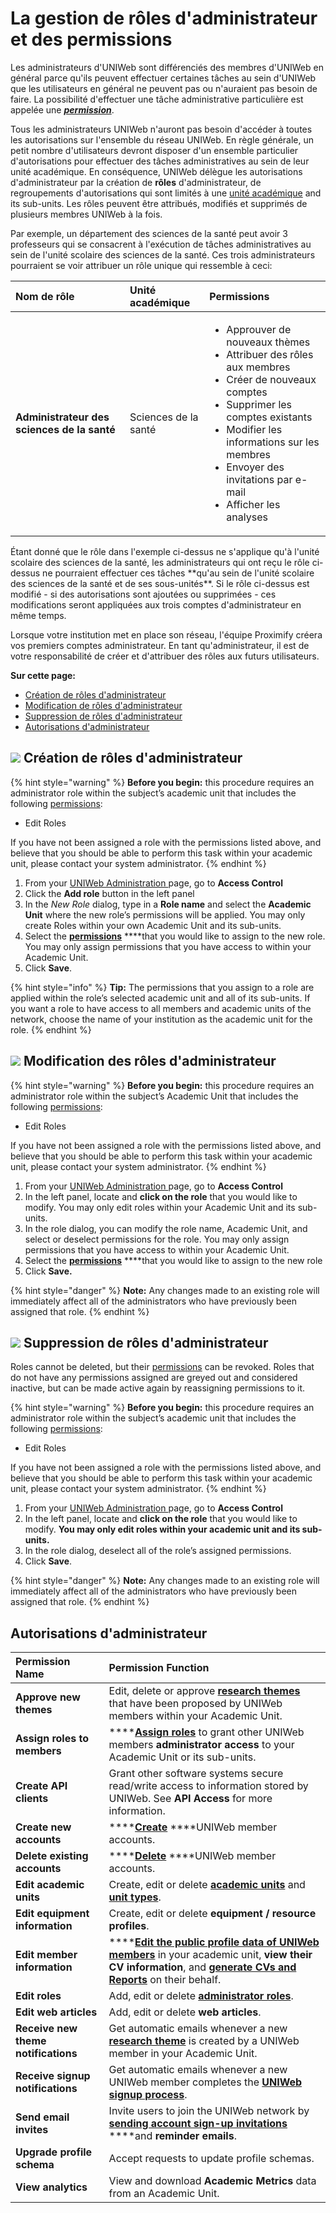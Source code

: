 # La gestion de rôles d'administrateur et des permissions

Les administrateurs d'UNIWeb sont différenciés des membres d'UNIWeb en général parce qu'ils peuvent effectuer certaines tâches au sein d'UNIWeb que les utilisateurs en général ne peuvent pas ou n'auraient pas besoin de faire. La possibilité d'effectuer une tâche administrative particulière est appelée une [_**permission**_](managing-administrator-roles-and-permissions.md#administrator-permissions).

Tous les administrateurs UNIWeb n'auront pas besoin d'accéder à toutes les autorisations sur l'ensemble du réseau UNIWeb. En règle générale, un petit nombre d'utilisateurs devront disposer d'un ensemble particulier d'autorisations pour effectuer des tâches administratives au sein de leur unité académique. En conséquence, UNIWeb délègue les autorisations d'administrateur par la création de **rôles** d'administrateur, de regroupements d'autorisations qui sont limités à une [unité académique](../academic-units/) and its sub-units. Les rôles peuvent être attribués, modifiés et supprimés de plusieurs membres UNIWeb à la fois.

Par exemple, un département des sciences de la santé peut avoir 3 professeurs qui se consacrent à l'exécution de tâches administratives au sein de l'unité scolaire des sciences de la santé. Ces trois administrateurs pourraient se voir attribuer un rôle unique qui ressemble à ceci:

<table>
  <thead>
    <tr>
      <th style="text-align:left">Nom de r&#xF4;le</th>
      <th style="text-align:left">Unit&#xE9; acad&#xE9;mique</th>
      <th style="text-align:left">Permissions</th>
    </tr>
  </thead>
  <tbody>
    <tr>
      <td style="text-align:left"><b>Administrateur des sciences de la sant&#xE9;</b>
      </td>
      <td style="text-align:left">Sciences de la sant&#xE9;</td>
      <td style="text-align:left">
        <ul>
          <li>Approuver de nouveaux th&#xE8;mes</li>
          <li>Attribuer des r&#xF4;les aux membres</li>
          <li>Cr&#xE9;er de nouveaux comptes</li>
          <li>Supprimer les comptes existants</li>
          <li>Modifier les informations sur les membres</li>
          <li>Envoyer des invitations par e-mail</li>
          <li>Afficher les analyses</li>
        </ul>
      </td>
    </tr>
  </tbody>
</table>Étant donné que le rôle dans l'exemple ci-dessus ne s'applique qu'à l'unité scolaire des sciences de la santé, les administrateurs qui ont reçu le rôle ci-dessus ne pourraient effectuer ces tâches **qu'au sein de l'unité scolaire des sciences de la santé et de ses sous-unités**. Si le rôle ci-dessus est modifié - si des autorisations sont ajoutées ou supprimées - ces modifications seront appliquées aux trois comptes d'administrateur en même temps.

Lorsque votre institution met en place son réseau, l'équipe Proximify créera vos premiers comptes administrateur. En tant qu'administrateur, il est de votre responsabilité de créer et d'attribuer des rôles aux futurs utilisateurs.

**Sur cette page:**

* [Création de rôles d'administrateur](managing-administrator-roles-and-permissions.md#creating-administrator-roles)
* [Modification de rôles d'administrateur](managing-administrator-roles-and-permissions.md#editing-administrator-roles)
* [Suppression de rôles d'administrateur](managing-administrator-roles-and-permissions.md#deleting-administrator-roles)
* [Autorisations d'administrateur](managing-administrator-roles-and-permissions.md#administrator-permissions)

## ![](../../.gitbook/assets/key%20%281%29.svg) **Création de rôles d'administrateur**

{% hint style="warning" %}
**Before you begin:** this procedure requires an administrator role within the subject’s academic unit that includes the following [permissions](managing-administrator-roles-and-permissions.md#administrator-permissions):

* Edit Roles

If you have not been assigned a role with the permissions listed above, and believe that you should be able to perform this task within your academic unit, please contact your system administrator.
{% endhint %}

1. From your [UNIWeb Administration ](../../navigating-uniweb/the-administration-page.md)page, go to **Access Control**
2. Click the **Add role** button in the left panel
3. In the _New Role_ dialog, type in a **Role name** and select the **Academic Unit** where the new role’s permissions will be applied. You may only create Roles within your own Academic Unit and its sub-units.
4. Select the [**permissions**](managing-administrator-roles-and-permissions.md#administrator-permissions) ****that you would like to assign to the new role. You may only assign permissions that you have access to within your Academic Unit.
5. Click **Save**.

{% hint style="info" %}
**Tip:** The permissions that you assign to a role are applied within the role’s selected academic unit and all of its sub-units. If you want a role to have access to all members and academic units of the network, choose the name of your institution as the academic unit for the role.
{% endhint %}

## ![](../../.gitbook/assets/key%20%281%29.svg) **Modification des rôles d'administrateur** 

{% hint style="warning" %}
**Before you begin:** this procedure requires an administrator role within the subject’s Academic Unit that includes the following [permissions](managing-administrator-roles-and-permissions.md#administrator-permissions):

* Edit Roles

If you have not been assigned a role with the permissions listed above, and believe that you should be able to perform this task within your academic unit, please contact your system administrator.
{% endhint %}

1. From your [UNIWeb Administration ](../../navigating-uniweb/the-administration-page.md)page, go to **Access Control**
2. In the left panel, locate and **click on the role** that you would like to modify. You may only edit roles within your Academic Unit and its sub-units.
3. In the role dialog, you can modify the role name, Academic Unit, and select or deselect permissions for the role. You may only assign permissions that you have access to within your Academic Unit.
4. Select the [**permissions**](managing-administrator-roles-and-permissions.md#administrator-permissions) ****that you would like to assign to the new role
5. Click **Save.**

{% hint style="danger" %}
**Note:** Any changes made to an existing role will immediately affect all of the administrators who have previously been assigned that role.
{% endhint %}

## ![](../../.gitbook/assets/key%20%281%29.svg) **Suppression de rôles d'administrateur**

Roles cannot be deleted, but their [permissions](managing-administrator-roles-and-permissions.md#administrator-permissions) can be revoked. Roles that do not have any permissions assigned are greyed out and considered inactive, but can be made active again by reassigning permissions to it.

{% hint style="warning" %}
**Before you begin:** this procedure requires an administrator role within the subject’s academic unit that includes the following [permissions](managing-administrator-roles-and-permissions.md#administrator-permissions):

* Edit Roles

If you have not been assigned a role with the permissions listed above, and believe that you should be able to perform this task within your academic unit, please contact your system administrator.
{% endhint %}

1. From your [UNIWeb Administration ](../../navigating-uniweb/the-administration-page.md)page, go to **Access Control**
2. In the left panel, locate and **click on the role** that you would like to modify. **You may only edit roles within your academic unit and its sub-units.**
3. In the role dialog, deselect all of the role’s assigned permissions.
4. Click **Save**.

{% hint style="danger" %}
**Note:** Any changes made to an existing role will immediately affect all of the administrators who have previously been assigned that role.
{% endhint %}

## **Autorisations d'administrateur**

| Permission Name | Permission Function |
| :--- | :--- |
| **Approve new themes** | Edit, delete or approve [**research themes**](../../networking-on-uniweb/research-themes/managing-research-themes.md) that have been proposed by UNIWeb members within your Academic Unit. |
| **Assign roles to members** | \*\*\*\*[**Assign roles**](managing-administrators.md) to grant other UNIWeb members **administrator access** to your Academic Unit or its sub-units. |
| **Create API clients** | Grant other software systems secure read/write access to information stored by UNIWeb. See **API Access** for more information. |
| **Create new accounts** | \*\*\*\*[**Create**](../account-management/account-creation.md#creating-uniweb-member-accounts-manually) ****UNIWeb member accounts. |
| **Delete existing accounts** | \*\*\*\*[**Delete**](../account-management/account-deletion.md#deleting-a-uniweb-members-account) ****UNIWeb member accounts. |
| **Edit academic units** | Create, edit or delete [**academic units**](../academic-units/managing-academic-units.md#create-an-academic-unit-manually) and [**unit types**](../academic-units/managing-academic-units.md#add-a-unit-type). |
| **Edit equipment information** | Create, edit or delete **equipment / resource profiles**. |
| **Edit member information** | \*\*\*\*[**Edit the public profile data of UNIWeb members**](../../networking-on-uniweb/filling-out-your-public-profile.md#filling-out-another-uniweb-members-public-profile) in your academic unit, **view their CV information**, and [**generate CVs and Reports**](../../your-academic-information/downloading-cvs-and-reports.md#downloading-member-cvs-and-reports) on their behalf. |
| **Edit roles** | Add, edit or delete [**administrator roles**](managing-administrator-roles-and-permissions.md). |
| **Edit web articles** | Add, edit or delete **web articles**. |
| **Receive new theme notifications** | Get automatic emails whenever a new [**research theme**](../../networking-on-uniweb/research-themes/managing-research-themes.md#approving-research-themes) is created by a UNIWeb member in your Academic Unit. |
| **Receive signup notifications** | Get automatic emails whenever a new UNIWeb member completes the [**UNIWeb signup process**](../account-management/account-creation.md). |
| **Send email invites** | Invite users to join the UNIWeb network by [**sending account sign-up invitations**](../account-management/account-creation.md#sending-account-activation-emails) ****and **reminder emails**. |
| **Upgrade profile schema** | Accept requests to update profile schemas. |
| **View analytics** | View and download **Academic Metrics** data from an Academic Unit. |

#### 

